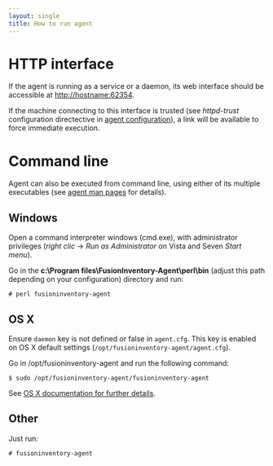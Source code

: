```yaml
---
layout: single
title: How to run agent
---
```


# HTTP interface

If the agent is running as a service or a daemon, its web interface should 
be accessible at <http://hostname:62354>.

If the machine connecting to this interface is trusted (see *httpd-trust*
configuration directective in [agent configuration](configuration.html)), a
link will be available to force immediate execution.

# Command line

Agent can also be executed from command line, using either of its multiple
executables (see [agent man pages](man/) for details).

## Windows

Open a command interpreter windows (cmd.exe), with administrator privileges
(*right clic* → *Run as Administrator* on Vista and Seven *Start menu*).

Go in the **c:\Program files\FusionInventory-Agent\perl\bin** (adjust this path depending on your configuration) directory and run:

    # perl fusioninventory-agent

## OS X

Ensure `daemon` key is not defined or false in `agent.cfg`. This key is enabled on OS X default settings (`/opt/fusioninventory-agent/agent.cfg`).

Go in /opt/fusioninventory-agent and run the following command:

    $ sudo /opt/fusioninventory-agent/fusioninventory-agent

See [OS X documentation for further details](installation/macosx/).

## Other

Just run:

    # fusioninventory-agent
